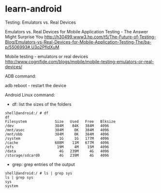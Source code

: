 learn-android
=============

Testing: Emulators vs. Real Devices

Emulators vs. Real Devices for Mobile Application Testing - The Answer Might Surprise You
http://h30499.www3.hp.com/t5/The-Future-of-Testing-Blog/Emulators-vs-Real-Devices-for-Mobile-Application-Testing-The/ba-p/5506993#.U3o2PfldXuM

Mobile testing - emulators or real devices
http://www.cognifide.com/blogs/mobile/mobile-testing-emulators-or-real-devices/


ADB command:

adb reboot - restart the device



Android Linux command:

* df: list the sizes of the folders

```
shell@android:/ # df
df
Filesystem             Size   Used   Free   Blksize
/dev                   384M    84K   384M   4096
/mnt/asec              384M     0K   384M   4096
/mnt/obb               384M     0K   384M   4096
/system                  1G     1G   177M   4096
/cache                 688M    11M   677M   4096
/efs                    19M     4M    15M   4096
/data                    4G   239M     4G   4096
/storage/sdcard0         4G   239M     4G   4096
```

* grep: grep entries of the output
```
shell@android:/ # ls | grep sys
ls | grep sys
sys
system
```





